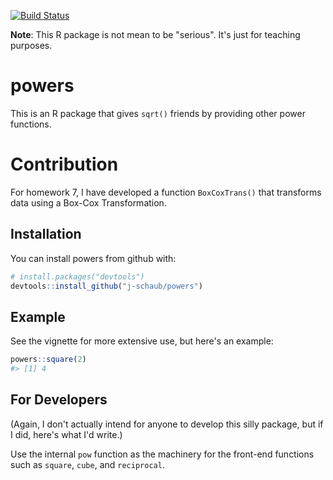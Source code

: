
<!-- README.md is generated from README.Rmd. Please edit that file -->
[![Build Status](https://travis-ci.org/vincenzocoia/powers.svg?branch=master)](https://travis-ci.org/vincenzocoia/powers)

**Note**: This R package is not mean to be "serious". It's just for teaching purposes.

powers
======

This is an R package that gives `sqrt()` friends by providing other power functions.

Contribution
============

For homework 7, I have developed a function `BoxCoxTrans()` that transforms data using a Box-Cox Transformation.

Installation
------------

You can install powers from github with:

``` r
# install.packages("devtools")
devtools::install_github("j-schaub/powers")
```

Example
-------

See the vignette for more extensive use, but here's an example:

``` r
powers::square(2)
#> [1] 4
```

For Developers
--------------

(Again, I don't actually intend for anyone to develop this silly package, but if I did, here's what I'd write.)

Use the internal `pow` function as the machinery for the front-end functions such as `square`, `cube`, and `reciprocal`.
